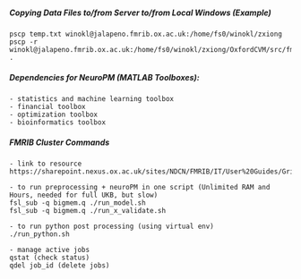 
##### Copying Data Files to/from Server to/from Local Windows (Example)
```
pscp temp.txt winokl@jalapeno.fmrib.ox.ac.uk:/home/fs0/winokl/zxiong
pscp -r winokl@jalapeno.fmrib.ox.ac.uk:/home/fs0/winokl/zxiong/OxfordCVM/src/fmrib/NeuroPM/io .
```

##### Dependencies for NeuroPM (MATLAB Toolboxes):
```
- statistics and machine learning toolbox
- financial toolbox
- optimization toolbox
- bioinformatics toolbox
```

##### FMRIB Cluster Commands
```
- link to resource
https://sharepoint.nexus.ox.ac.uk/sites/NDCN/FMRIB/IT/User%20Guides/GridEngine.aspx

- to run preprocessing + neuroPM in one script (Unlimited RAM and Hours, needed for full UKB, but slow)
fsl_sub -q bigmem.q ./run_model.sh
fsl_sub -q bigmem.q ./run_x_validate.sh

- to run python post processing (using virtual env)
./run_python.sh

- manage active jobs
qstat (check status)
qdel job_id (delete jobs)
```
